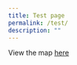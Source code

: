 ```yaml
---
title: Test page
permalink: /test/
description: ""
---
```

View the map [here](/files/testing%20pdf.pdf)

[](/files/testing%20pdf.pdf)